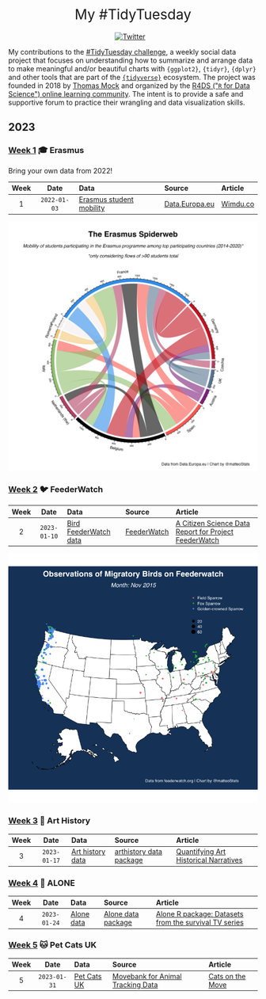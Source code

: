 <h1 style="font-weight:normal" align="center">
  &nbsp;My #TidyTuesday&nbsp;
</h1>

<div align="center">

<a href="https://twitter.com/matteoStats"><img border="0" alt="Twitter" src="https://assets.dryicons.com/uploads/icon/svg/8385/c23f7ffc-ca8d-4246-8978-ce9f6d5bcc99.svg" width="35" height="35"></a>&nbsp;&nbsp;&nbsp;

</div>


My contributions to the [#TidyTuesday challenge](https://github.com/rfordatascience/tidytuesday), a weekly social data project that focuses on understanding how to summarize and arrange data to make meaningful and/or beautiful charts with `{ggplot2}`, `{tidyr}`, `{dplyr}` and other tools that are part of the [`{tidyverse}`](https://www.tidyverse.org/) ecosystem. The project was founded in 2018 by [Thomas Mock](https://thomasmock.netlify.com/) and organized by the [R4DS ("`R` for Data Science") online learning community](https://twitter.com/r4dscommunity). The intent is to provide a safe and supportive forum to practice their wrangling and data visualization skills.  


## 2023

### [Week 1](https://github.com/MatteoLarrode/TidyTuesday/blob/main/2023/Week1/) 🎓 Erasmus 

Bring your own data from 2022!

| Week | Date | Data | Source | Article
| :---: | :---: | :--- | :--- | :---|
| 1 | `2022-01-03` | [Erasmus student mobility](https://github.com/rfordatascience/tidytuesday/tree/master/data/2022/2022-03-08) | [Data.Europa.eu](https://data.europa.eu/data/datasets/erasmus-mobility-statistics-2014-2019-v2?locale=en) | [Wimdu.co](https://www.wimdu.co.uk/blog/discover-popular-erasmus-destinations) |

![Erasmus](2023/Week1/erasmus_spiderweb_simple.jpeg)


### [Week 2](https://github.com/MatteoLarrode/TidyTuesday/blob/main/2023/Week2/) 🐦 FeederWatch


| Week | Date | Data | Source | Article
| :---: | :---: | :--- | :--- | :---|
 2 | `2023-01-10` | [Bird FeederWatch data](https://github.com/rfordatascience/tidytuesday/tree/master/data/2023/2023-01-10) | [FeederWatch](https://feederwatch.org/explore/raw-dataset-requests/) | [A Citizen Science Data Report for Project FeederWatch](https://www.frontiersin.org/articles/10.3389/fevo.2021.619682/full) |
 

![GIF map](https://github.com/MatteoLarrode/TidyTuesday/blob/main/2023/Week2/feederwatch.gif)


### [Week 3](https://github.com/MatteoLarrode/TidyTuesday/blob/main/2023/Week3/) 🎨 Art History


| Week | Date | Data | Source | Article
| :---: | :---: | :--- | :--- | :---|
| 3 | `2023-01-17` | [Art history data](https://github.com/rfordatascience/tidytuesday/tree/master/data/2023/2023-01-17) | [arthistory data package](https://saralemus7.github.io/arthistory/) | [Quantifying Art Historical Narratives](https://github.com/hollandstam1/thesis/blob/main/_book/Quantifying-Art-Historical-Narratives.pdf) |



### [Week 4](https://github.com/MatteoLarrode/TidyTuesday/blob/main/2023/Week4/) 🐺 ALONE


| Week | Date | Data | Source | Article
| :---: | :---: | :--- | :--- | :---|
| 4 | `2023-01-24` | [Alone data](2023-01-24/readme.md) | [Alone data package](https://github.com/doehm/alone) | [Alone R package: Datasets from the survival TV series](https://gradientdescending.com/alone-r-package-datasets-from-the-survival-tv-series/) |


### [Week 5](https://github.com/MatteoLarrode/TidyTuesday/blob/main/2023/Week5/) 🐱 Pet Cats UK

| Week | Date | Data | Source | Article
| :---: | :---: | :--- | :--- | :---|
| 5 | `2023-01-31` | [Pet Cats UK](2023-01-31/readme.md) | [Movebank for Animal Tracking Data](https://www.datarepository.movebank.org/handle/10255/move.882) | [Cats on the Move](https://themarkup.org/data-is-plural/2023/01/25/from-jazz-solos-to-cats-on-the-move#:~:text=Giuseppe%20Sollazzo%5D-,Cats%20on%20the%20move,-.%20Between%202013) |


